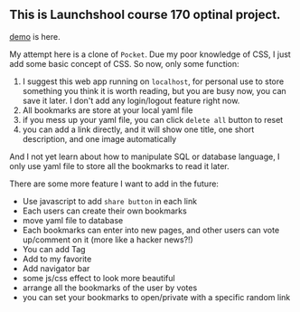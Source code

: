 ## This is Launchshool  course 170 optinal project.

 [demo](https://sinatra-pocket.herokuapp.com/) is here.  
 

My attempt here is a clone of `Pocket`.
Due my poor knowledge of CSS, I just add some basic concept of CSS.
So now, only some function:
1. I suggest this web app running on `localhost`, for personal use to store something you think it is worth reading, but you are busy now, you can save it later. I don't add any login/logout feature right now.
2. All bookmarks are store at your local yaml file
3. if you mess up your yaml file, you can click `delete all` button to reset
4. you can add a link directly, and it will show one title, one short description, and one image automatically


And I not yet learn about how to manipulate SQL or database language, I only use yaml file to store all the bookmarks to read it later.

There are some more feature I want to add in the future:

- Use javascript to add `share button` in each link
- Each users can create their own bookmarks
- move yaml file to database
- Each bookmarks can enter into new pages, and other users can vote up/comment on it (more like a hacker news?!)
- You can add Tag
- Add to my favorite
- Add navigator bar
- some js/css effect to look more beautiful
- arrange all the bookmarks of the user by votes
- you can set your bookmarks to open/private with a specific random link 
